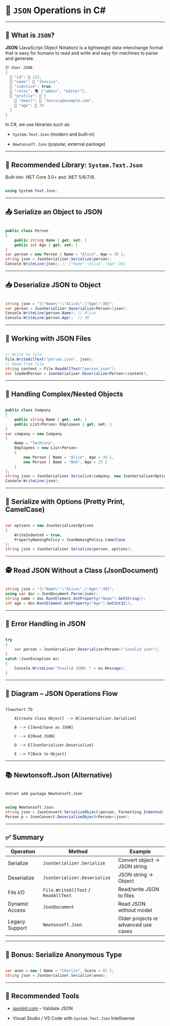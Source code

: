 # 🧾 `JSON` Operations in C#



---



## 📌 What is `JSON`?



**JSON** (JavaScript Object Notation) is a lightweight data-interchange format that is easy for humans to read and write and easy for machines to parse and generate.
```csharp
📦 User JSON:
{
  🔑 "id": 🔢 123,
  🔑 "name": 📄 "Jessica",
  🔑 "isActive": true,
  🔑 "roles": 📚 ["admin", "editor"],
  🔑 "profile": 🧩 {
    🔑 "email": 📄 "Jessica@example.com",
    🔑 "age": 🔢 29
  }
}
```

In C#, we use libraries such as:



- `System.Text.Json` (modern and built-in)

- `Newtonsoft.Json` (popular, external package)



---



## 🔧 Recommended Library: `System.Text.Json`



Built into .NET Core 3.0+ and .NET 5/6/7/8.



```csharp

using System.Text.Json;

```



---



## 📤 Serialize an Object to JSON



```csharp

public class Person
{
    public string Name { get; set; }
    public int Age { get; set; }
}
var person = new Person { Name = "Alice", Age = 30 };
string json = JsonSerializer.Serialize(person);
Console.WriteLine(json); // {"Name":"Alice","Age":30}

```



---



## 📥 Deserialize JSON to Object



```csharp

string json = "{\"Name\":\"Alice\",\"Age\":30}";
var person = JsonSerializer.Deserialize<Person>(json);
Console.WriteLine(person.Name); // Alice
Console.WriteLine(person.Age);  // 30

```



---



## 📑 Working with JSON Files



```csharp

// Write to file
File.WriteAllText("person.json", json);
// Read from file
string content = File.ReadAllText("person.json");
var loadedPerson = JsonSerializer.Deserialize<Person>(content);

```



---



## 🧪 Handling Complex/Nested Objects



```csharp

public class Company
{
    public string Name { get; set; }
    public List<Person> Employees { get; set; }
}
var company = new Company
{
    Name = "TechCorp",
    Employees = new List<Person>
    {
        new Person { Name = "Alice", Age = 30 },
        new Person { Name = "Bob", Age = 25 }
    }
};
string json = JsonSerializer.Serialize(company, new JsonSerializerOptions { WriteIndented = true });
Console.WriteLine(json);

```



---



## 🔄 Serialize with Options (Pretty Print, CamelCase)



```csharp

var options = new JsonSerializerOptions
{
    WriteIndented = true,
    PropertyNamingPolicy = JsonNamingPolicy.CamelCase
};
string json = JsonSerializer.Serialize(person, options);

```



---



## 🕵️ Read JSON Without a Class (JsonDocument)



```csharp

string json = "{\"Name\":\"Alice\",\"Age\":30}";
using var doc = JsonDocument.Parse(json);
string name = doc.RootElement.GetProperty("Name").GetString();
int age = doc.RootElement.GetProperty("Age").GetInt32();

```



---



## 🚫 Error Handling in JSON



```csharp

try
{
    var person = JsonSerializer.Deserialize<Person>("invalid json");
}
catch (JsonException ex)
{
    Console.WriteLine("Invalid JSON: " + ex.Message);
}

```



---



## 🧭 Diagram – JSON Operations Flow



```mermaid

flowchart TD

    A[Create Class Object] --> B[JsonSerializer.Serialize]

    B --> C[Send/Save as JSON]

    C --> D[Read JSON]

    D --> E[JsonSerializer.Deserialize]

    E --> F[Back to Object]

```



---



## 📚 Newtonsoft.Json (Alternative)



```bash

dotnet add package Newtonsoft.Json

```



```csharp

using Newtonsoft.Json;
string json = JsonConvert.SerializeObject(person, Formatting.Indented);
Person p = JsonConvert.DeserializeObject<Person>(json);

```



---



## ✅ Summary



| Operation | Method | Example |
| ----- | ------ | ----- |
| Serialize | `JsonSerializer.Serialize` | Convert object → JSON string |
| Deserialize | `JsonSerializer.Deserialize` | JSON string → Object |
| File I/O | `File.WriteAllText` / `ReadAllText` | Read/write JSON to files |
| Dynamic Access | `JsonDocument` | Read JSON without model |
| Legacy Support | `Newtonsoft.Json` | Older projects or advanced use cases |



---



## 🧪 Bonus: Serialize Anonymous Type



```csharp

var anon = new { Name = "Charlie", Score = 85 };
string json = JsonSerializer.Serialize(anon);

```



---



## 🧰 Recommended Tools



- [jsonlint.com](https://jsonlint.com/) – Validate JSON

- Visual Studio / VS Code with `System.Text.Json` Intellisense
